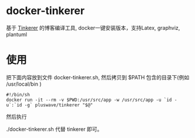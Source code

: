 # docker-tinkerer
基于 [Tinkerer](http://tinkerer.me) 的博客编译工具, docker一键安装版本，支持Latex, graphviz, plantuml

# 使用


把下面内容放到文件 docker-tinkerer.sh, 然后拷贝到 $PATH 包含的目录下(例如 /usr/local/bin )
``` 
#!/bin/sh
docker run -it --rm -v $PWD:/usr/src/app -w /usr/src/app -u `id -u`:`id -g` pluswave/tinkerer "$@"
```
然后执行

./docker-tinkerer.sh 代替 tinkerer 即可。
